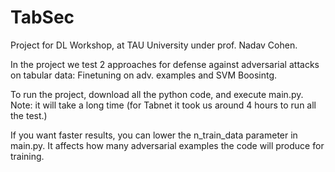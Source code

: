 # TabSec
Project for DL Workshop, at TAU University under prof. Nadav Cohen.

In the project we test 2 approaches for defense against adversarial attacks on tabular data: Finetuning on adv. examples and SVM Boosintg.

To run the project, download all the python code, and execute main.py.
Note: it will take a long time (for Tabnet it took us around 4 hours to run all the test.)

If you want faster results, you can lower the n_train_data parameter in main.py. It affects how many adversarial examples the code
will produce for training.

